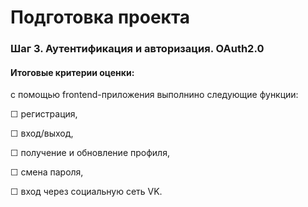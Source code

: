 # Подготовка проекта



### Шаг 3. Аутентификация и авторизация. OAuth2.0



#### Итоговые критерии оценки:

с помощью frontend-приложения выполнино следующие функции:

☐ регистрация,

☐ вход/выход,

☐ получение и обновление профиля,

☐ смена пароля,

☐ вход через социальную сеть VK.










